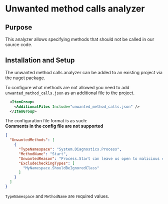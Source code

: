 # Unwanted method calls analyzer

## Purpose

This analyzer allows specifying methods that should not be called in our source code.

## Installation and Setup

The unwanted method calls analyzer can be added to an existing project via the nuget package.

To configure what methods are not allowed you need to add `unwanted_method_calls.json` as an additional file to the project.

```xml
  <ItemGroup>
    <AdditionalFiles Include="unwanted_method_calls.json" />
  </ItemGroup>
```

The configuration file format is as such:  
**Comments in the config file are not supported**

```json
{
  "UnwantedMethods": [
    {
      "TypeNamespace": "System.Diagnostics.Process",
      "MethodName": "Start",
      "UnwantedReason": "Process.Start can leave us open to malicious code execution",
      "ExcludeCheckingTypes": [
        "MyNamespace.ShouldBeIgnoredClass"
      ]
    }
  ]
}
```

`TypeNamespace` and `MethodName` are required values. 
